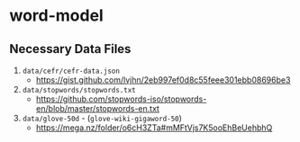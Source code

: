 # word-model

## Necessary Data Files 
1. `data/cefr/cefr-data.json`
    * https://gist.github.com/lvjhn/2eb997ef0d8c55feee301ebb08696be3
2. `data/stopwords/stopwords.txt`
    * https://github.com/stopwords-iso/stopwords-en/blob/master/stopwords-en.txt
3. `data/glove-50d` - (`glove-wiki-gigaword-50`) 
    * https://mega.nz/folder/o6cH3ZTa#mMFtVjs7K5ooEhBeUehbhQ
